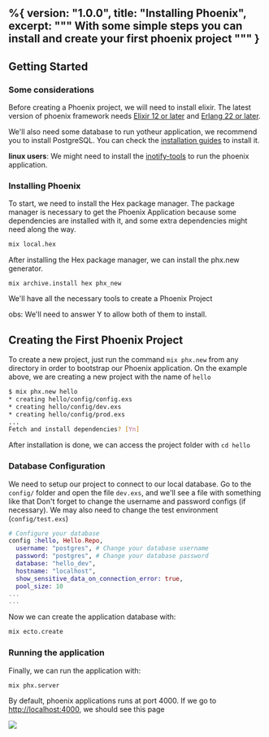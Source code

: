 %{
  version: "1.0.0",
  title: "Installing Phoenix",
  excerpt: """
  With some simple steps you can install and create your first phoenix project
  """
}
---

## Getting Started

### Some considerations

Before creating a Phoenix project, we will need to install elixir. The latest version of phoenix framework needs [Elixir 12 or later](https://hexdocs.pm/phoenix/installation.html#erlang-22-or-later) and [Erlang 22 or later](https://hexdocs.pm/phoenix/installation.html#erlang-22-or-later).

We'll also need some database to run yotheur application, we recommend you to install PostgreSQL. You can check the [installation guides](https://wiki.postgresql.org/wiki/Detailed_installation_guides) to install it.

**linux users**: We might need to install the [inotify-tools](https://github.com/inotify-tools/inotify-tools/wiki) to run the phoenix application.

### Installing Phoenix

To start, we need to install the Hex package manager. The package manager is necessary to get the Phoenix Application because some dependencies are installed with it, and some extra dependencies might need along the way.

```bash
mix local.hex
```

After installing the Hex package manager, we can install the phx.new generator.

```
mix archive.install hex phx_new
```

We'll have all the necessary tools to create a Phoenix Project

obs: We'll need to answer Y to allow both of them to install.

## Creating the First Phoenix Project

To create a new project, just run the command `mix phx.new` from any directory in order to bootstrap our Phoenix application. On the example above, we are creating a new project with the name of `hello`

```bash
$ mix phx.new hello
* creating hello/config/config.exs
* creating hello/config/dev.exs
* creating hello/config/prod.exs
...
Fetch and install dependencies? [Yn]
```

After installation is done, we can access the project folder with `cd hello`

### Database Configuration

We need to setup our project to connect to our local database. Go to the `config/` folder and open the file `dev.exs`, and we'll see a file with something like that
Don't forget to change the username and password configs (if necessary). We may also need to change the test environment (`config/test.exs`)

```elixir
# Configure your database
config :hello, Hello.Repo,
  username: "postgres", # Change your database username
  password: "postgres", # Change your database password
  database: "hello_dev",
  hostname: "localhost",
  show_sensitive_data_on_connection_error: true,
  pool_size: 10
...
...
```

Now we can create the application database with:

```bash
mix ecto.create
```

### Running the application

Finally, we can run the application with:

```bash
mix phx.server
```

By default, phoenix applications runs at port 4000. If we go to <http://localhost:4000>, we should see this page

![](/images/hello_phoenix.png)
